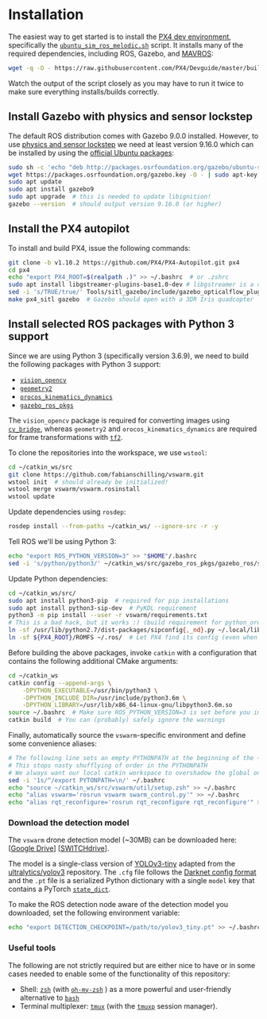 # Installation

The easiest way to get started is to install the [PX4 dev environment](https://docs.px4.io/master/en/dev_setup/dev_env_linux_ubuntu.html), specifically the [`ubuntu_sim_ros_melodic.sh`](https://raw.githubusercontent.com/PX4/Devguide/master/build_scripts/ubuntu_sim_ros_melodic.sh) script.
It installs many of the required dependencies, including ROS, Gazebo, and [MAVROS](http://wiki.ros.org/mavros):

```bash
wget -q -O - https://raw.githubusercontent.com/PX4/Devguide/master/build_scripts/ubuntu_sim_ros_melodic.sh | bash
```

Watch the output of the script closely as you may have to run it twice to make sure everything installs/builds correctly.

## Install Gazebo with physics and sensor lockstep

The default ROS distribution comes with Gazebo 9.0.0 installed.
However, to use [physics and sensor lockstep](http://gazebosim.org/tutorials?tut=lockstep_physics_sensors&cat=sensors) we need at least version 9.16.0 which can be installed by using the [official Ubuntu packages](http://gazebosim.org/tutorials?cat=install&tut=install_ubuntu&ver=9.0):

```bash
sudo sh -c 'echo "deb http://packages.osrfoundation.org/gazebo/ubuntu-stable `lsb_release -cs` main" > /etc/apt/sources.list.d/gazebo-stable.list'
wget https://packages.osrfoundation.org/gazebo.key -O - | sudo apt-key add -
sudo apt update
sudo apt install gazebo9
sudo apt upgrade  # this is needed to update libignition!
gazebo --version  # should output version 9.16.0 (or higher)
```

## Install the PX4 autopilot

To install and build PX4, issue the following commands:

```bash
git clone -b v1.10.2 https://github.com/PX4/PX4-Autopilot.git px4
cd px4
echo "export PX4_ROOT=$(realpath .)" >> ~/.bashrc  # or .zshrc
sudo apt install libgstreamer-plugins-base1.0-dev # libgstreamer is a dependency!
sed -i 's/TRUE/true/' Tools/sitl_gazebo/include/gazebo_opticalflow_plugin.h # use boolean instead of macro
make px4_sitl gazebo  # Gazebo should open with a 3DR Iris quadcopter
```

## Install selected ROS packages with Python 3 support

Since we are using Python 3 (specifically version 3.6.9), we need to build the following packages with Python 3 support:

- [`vision_opencv`](https://wiki.ros.org/vision_opencv)
- [`geometry2`](https://wiki.ros.org/geometry2)
- [`orocos_kinematics_dynamics`](https://wiki.ros.org/orocos_kinematics_dynamics)
- [`gazebo_ros_pkgs`](http://wiki.ros.org/gazebo_ros_pkgs)

The `vision_opencv` package is required for converting images using [`cv_bridge`](https://wiki.ros.org/cv_bridge), whereas `geometry2` and `orocos_kinematics_dynamics` are required for frame transformations with [`tf2`](https://wiki.ros.org/tf2/).

To clone the repositories into the workspace, we use `wstool`:

<!-- TODO(fabian): check if this runs! -->

```bash
cd ~/catkin_ws/src
git clone https://github.com/fabianschilling/vswarm.git
wstool init  # should already be initialized!
wstool merge vswarm/vswarm.rosinstall
wstool update
```

Update dependencies using `rosdep`:

```bash
rosdep install --from-paths ~/catkin_ws/ --ignore-src -r -y
```
Tell ROS we'll be using Python 3:

```bash
echo "export ROS_PYTHON_VERSION=3" >> "$HOME"/.bashrc
sed -i 's/python/python3/' ~/catkin_ws/src/gazebo_ros_pkgs/gazebo_ros/scripts/spawn_model
```

Update Python dependencies:

```bash
cd ~/catkin_ws/src/
sudo apt install python3-pip  # required for pip installations
sudo apt install python3-sip-dev  # PyKDL requirement
python3 -m pip install --user -r vswarm/requirements.txt
# This is a bad hack, but it works :) (build requirement for python_orocos_kdl)
ln -sf /usr/lib/python2.7/dist-packages/sipconfig{,_nd}.py ~/.local/lib/python3.6/site-packages/
ln -sf ${PX4_ROOT}/ROMFS ~/.ros/  # Let PX4 find its config (even when working dir is ~/.ros)
```

Before building the above packages, invoke `catkin` with a configuration that contains the following additional CMake arguments:

```bash
cd ~/catkin_ws
catkin config --append-args \
    -DPYTHON_EXECUTABLE=/usr/bin/python3 \
    -DPYTHON_INCLUDE_DIR=/usr/include/python3.6m \
    -DPYTHON_LIBRARY=/usr/lib/x86_64-linux-gnu/libpython3.6m.so
source ~/.bashrc  # Make sure ROS_PYTHON_VERSION=3 is set before you invoke catkin build
catkin build  # You can (probably) safely ignore the warnings
```

Finally, automatically source the `vswarm`-specific environment and define some convenience aliases:

```bash
# The following line sets an empty PYTHONPATH at the beginning of the ~/.bashrc
# This stops nasty shufflying of order in the PYTHONPATH
# We always want our local catkin workspace to overshadow the global one
sed -i '1s/^/export PYTONPATH=\n/' ~/.bashrc
echo "source ~/catkin_ws/src/vswarm/util/setup.zsh" >> ~/.bashrc
echo "alias vswarm='rosrun vswarm swarm_control.py'" >> ~/.bashrc
echo "alias rqt_reconfigure='rosrun rqt_reconfigure rqt_reconfigure'" >> ~/.bashrc
```

### Download the detection model

The `vswarm` drone detection model (~30MB) can be downloaded here: [[Google Drive](https://drive.google.com/file/d/1noeXsnElS1Uyiz72UHIjDU5RXF2G_bIC)] [[SWITCHdrive](https://drive.switch.ch/index.php/s/xa2jtt5sBYruDXK)].

The model is a single-class version of [YOLOv3-tiny](https://arxiv.org/abs/1804.02767) adapted from the [ultralytics/yolov3](https://github.com/ultralytics/yolov3) repository.
The `.cfg` file follows the [Darknet config format](https://github.com/pjreddie/darknet) and the `.pt` file is a serialized Python dictionary with a single `model` key that contains a PyTorch [`state_dict`](https://pytorch.org/tutorials/beginner/saving_loading_models.html).

To make the ROS detection node aware of the detection model you downloaded, set the following environment variable:

```bash
echo "export DETECTION_CHECKPOINT=/path/to/yolov3_tiny.pt" >> ~/.bashrc
```

### Useful tools

The following are not strictly required but are either nice to have or in some cases needed to enable some of the functionality of this repository:

- Shell: [`zsh`](https://www.zsh.org) (with [`oh-my-zsh`](https://ohmyz.sh) ) as a more powerful and user-friendly alternative to [`bash`](https://www.gnu.org/software/bash/)
- Terminal multiplexer: [`tmux`](https://github.com/tmux/tmux) (with the [`tmuxp`](https://github.com/tmux-python/tmuxp) session manager).
